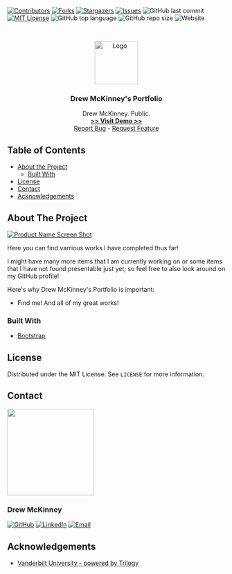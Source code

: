 
<!-- 
README Template Author: otheneildrew
Template Source: https://github.com/othneildrew/Best-README-Template
Version Author: Drew McKinney
 -->





<!-- PROJECT SHIELDS -->
[![Contributors][contributors-shield]][contributors-url]
[![Forks][forks-shield]][forks-url]
[![Stargazers][stars-shield]][stars-url]
[![Issues][issues-shield]][issues-url]
![GitHub last commit](https://img.shields.io/github/last-commit/ARMcK-hub/armck-hub.github.io)
[![MIT License][license-shield]][license-url]
![GitHub top language](https://img.shields.io/github/languages/top/ARMcK-hub/armck-hub.github.io)
![GitHub repo size](https://img.shields.io/github/repo-size/ARMcK-hub/armck-hub.github.io)
![Website](https://img.shields.io/website?down_color=lightgrey&down_message=offline&up_color=blue&up_message=online&url=https%3A%2F%2Fwestendfinancial.herokuapp.com%2F)

<!-- PROJECT LOGO -->
<br />
<p align="center">
  <a href="https://armck-hub.github.io/">
    <img src="https://armck-hub.github.io/images/head_portrait.jpg" alt="Logo" width="100" height="100">
  </a>

  <h3 align="center">Drew McKinney's Portfolio</h3>

  <p align="center">
    Drew McKinney. Public.
    <br />
    <a href="https://armck-hub.github.io/" target="_blank"><strong> >> Visit Demo >> </strong></a>
    <br />
    <a href="https://github.com/ARMcK-hub/armck-hub.github.io/issues">Report Bug</a>
    -
    <a href="https://github.com/ARMcK-hub/armck-hub.github.io/issues">Request Feature</a>
  </p>
</p>



<!-- TABLE OF CONTENTS -->
## Table of Contents

* [About the Project](#about-the-project)
  * [Built With](#built-with)
* [License](#license)
* [Contact](#contact)
* [Acknowledgements](#acknowledgements)



<!-- ABOUT THE PROJECT -->
## About The Project

[![Product Name Screen Shot][product-screenshot]](https://armck-hub.github.io/)

Here you can find varrious works I have completed thus far!

I might have many more items that I am currently working on or some items that I have not found presentable just yet; so feel free to also look around on my GitHub profile!

Here's why Drew McKinney's Portfolio is important:
* Find me! And all of my great works!


### Built With
* [Bootstrap](https://getbootstrap.com)


<!-- LICENSE -->
## License

Distributed under the MIT License. See `LICENSE` for more information.



<!-- CONTACT -->
## Contact

<img src="https://avatars3.githubusercontent.com/u/57081049?s=460&u=1260bc893922a063a29f437d8565e4b970fe45ca&v=4" width=200>
<h3>Drew McKinney</h3>

[![GitHub][github-shield]][github-url]
[![LinkedIn][linkedin-shield]][linkedin-url]
[![Email][email-shield]][email-url]



<!-- ACKNOWLEDGEMENTS -->
## Acknowledgements
* [Vanderbilt University - powered by Trilogy](https://bootcamps.vanderbilt.edu/data/)



<!-- MARKDOWN LINKS & IMAGES -->
<!-- https://www.markdownguide.org/basic-syntax/#reference-style-links -->

<!-- Stock -->
[license-url]: https://github.com/ARMcK-hub/West-End-Financial/blob/master/LICENSE.txt
[linkedin-shield]: https://img.shields.io/badge/-LinkedIn-black.svg?style=flat&logo=linkedin&colorB=555
[linkedin-url]: https://www.linkedin.com/in/drew-mckinney/
[email-shield]: https://img.shields.io/badge/-Email-black.svg?style=flat&colorB=555
[email-url]: mailto:andrewryanmckinney@gmail.com
[github-shield]: https://img.shields.io/badge/-GitHub-black.svg?style=flat&colorB=555
[github-url]: https://github.com/ARMcK-hub
[languages-shield]: https://img.shields.io/badge/-GitHub-black.svg?style=flat&colorB=555


<!-- Project Dynamic -->
[license-shield]: https://img.shields.io/github/license/ARMcK-hub/armck-hub.github.io.svg?style=flat
[contributors-shield]: https://img.shields.io/github/contributors/ARMcK-hub/armck-hub.github.io.svg?style=flat
[contributors-url]: https://github.com/ARMcK-hub/armck-hub.github.io/graphs/contributors
[forks-shield]: https://img.shields.io/github/forks/ARMcK-hub/armck-hub.github.io.svg?style=flat
[forks-url]: https://github.com/ARMcK-hub/armck-hub.github.io/network/members
[stars-shield]: https://img.shields.io/github/stars/ARMcK-hub/armck-hub.github.io.svg?style=flat
[stars-url]: https://github.com/ARMcK-hub/armck-hub.github.io/stargazers
[issues-shield]: https://img.shields.io/github/issues/ARMcK-hub/armck-hub.github.io.svg?style=flat
[issues-url]: https://github.com/ARMcK-hub/armck-hub.github.io/issues
[product-screenshot]: https://armck-hub.github.io/images/website_landing.png

